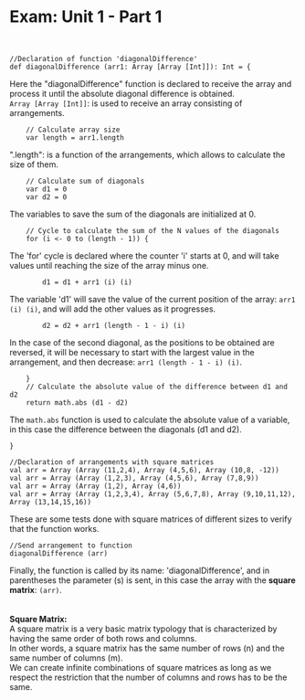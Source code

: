 # Exam: Unit 1 - Part 1  
<br>

~~~~
//Declaration of function 'diagonalDifference'  
def diagonalDifference (arr1: Array [Array [Int]]): Int = {
~~~~
Here the "diagonalDifference" function is declared to receive the array and process it until the absolute diagonal 
difference is obtained.  
`Array [Array [Int]]`: is used to receive an array consisting of arrangements.  

~~~~
    // Calculate array size  
    var length = arr1.length  
~~~~
".length": is a function of the arrangements, which allows to calculate the size of them.  

~~~~
    // Calculate sum of diagonals  
    var d1 = 0  
    var d2 = 0  
~~~~
The variables to save the sum of the diagonals are initialized at 0.  

~~~~
    // Cycle to calculate the sum of the N values of the diagonals  
    for (i <- 0 to (length - 1)) {  
~~~~
The 'for' cycle is declared where the counter 'i' starts at 0, and will take values until reaching the size of the 
array minus one.  

~~~~
        d1 = d1 + arr1 (i) (i) 
~~~~
The variable 'd1' will save the value of the current position of the array: `arr1 (i) (i)`, and will add the other 
values as it progresses.  

~~~~
        d2 = d2 + arr1 (length - 1 - i) (i)  
~~~~
In the case of the second diagonal, as the positions to be obtained are reversed, it will be necessary to start with 
the largest value in the arrangement, and then decrease: `arr1 (length - 1 - i) (i)`.  

~~~~
    }  
    // Calculate the absolute value of the difference between d1 and d2  
    return math.abs (d1 - d2)
~~~~
The `math.abs` function is used to calculate the absolute value of a variable, in this case the difference between 
the diagonals (d1 and d2).
~~~~
}  
~~~~

~~~~
//Declaration of arrangements with square matrices  
val arr = Array (Array (11,2,4), Array (4,5,6), Array (10,8, -12))
val arr = Array (Array (1,2,3), Array (4,5,6), Array (7,8,9))
val arr = Array (Array (1,2), Array (4,6))
val arr = Array (Array (1,2,3,4), Array (5,6,7,8), Array (9,10,11,12), Array (13,14,15,16))
~~~~
These are some tests done with square matrices of different sizes to verify that the function works.  

~~~~
//Send arrangement to function  
diagonalDifference (arr)  
~~~~
Finally, the function is called by its name: 'diagonalDifference', and in parentheses the parameter (s) is sent, in this 
case the array with the **square matrix**: `(arr)`.  
<br>
<br>
**Square Matrix:**  
A square matrix is a very basic matrix typology that is characterized by having the same order of both rows and columns.  
In other words, a square matrix has the same number of rows (n) and the same number of columns (m).  
We can create infinite combinations of square matrices as long as we respect the restriction that the number of columns 
and rows has to be the same.  

